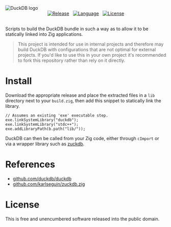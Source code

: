 <!-- This is free and unencumbered software released into the public domain. -->

<picture>
	<source media="(prefers-color-scheme: light)" srcset="https://raw.github.com/duckdb/duckdb/f8761864efe92a157a0248bea3fb7446de13489a/logo/DuckDB_Logo-horizontal.png">
	<source media="(prefers-color-scheme: dark)" srcset="https://raw.github.com/duckdb/duckdb/f8761864efe92a157a0248bea3fb7446de13489a/logo/DuckDB_Logo-horizontal-dark-mode.png">
	<img alt="DuckDB logo" src="https://raw.github.com/duckdb/duckdb/f8761864efe92a157a0248bea3fb7446de13489a/logo/DuckDB_Logo-horizontal.png">
</picture>

<br>
<div align=center>
	<!--
		Place the closing '</a>' tags on the parent's line to prevent the link highlights from being
		extended past the images.
	-->
	<a href=https://github.com/pixelatedlabs/headcheck/releases/latest>
		<img alt=Release src=https://img.shields.io/github/v/release/pixelatedlabs/headcheck?style=for-the-badge></a>
	&nbsp;
	<a href=https://ziglang.org>
		<img alt=Language src=https://img.shields.io/github/languages/top/pixelatedlabs/headcheck?style=for-the-badge></a>
	&nbsp;
	<a href=https://github.com/pixelatedlabs/headcheck/blob/master/license.txt>
		<img alt=License src=https://img.shields.io/github/license/pixelatedlabs/headcheck?style=for-the-badge></a>
</div>
<br>

Scripts to build the DuckDB bundle in such a way as to allow it to be statically linked into Zig
applications.

> This project is intended for use in internal projects and therefore may build DuckDB with
configurations that are not optimal for external projects. If you'd like to use this in your own
project it's recommended to fork this repository rather than rely on it directly.

# Install

Download the appropriate release and place the extracted files in a `lib` directory next to your
`build.zig`, then add this snippet to statically link the library.

```zig
// Assumes an existing 'exe' executable step.
exe.linkSystemLibrary("duckdb");
exe.linkSystemLibrary("stdc++");
exe.addLibraryPath(b.path("lib/"));
```

DuckDB can then be called from your Zig code, either through `cImport` or via a wrapper library such
as [zuckdb](https://github.com/karlseguin/zuckdb.zig).

# References

- [github.com/duckdb/duckdb](https://github.com/duckdb/duckdb)
- [github.com/karlseguin/zuckdb.zig](https://github.com/karlseguin/zuckdb.zig)

# License

This is free and unencumbered software released into the public domain.
